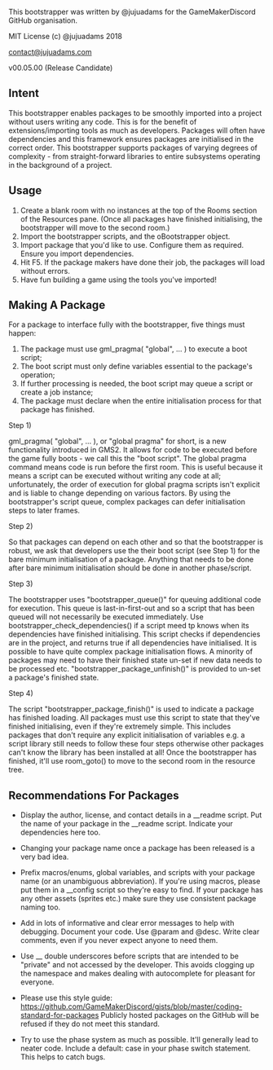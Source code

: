 This bootstrapper was written by @jujuadams for the GameMakerDiscord GitHub organisation.

MIT License (c) @jujuadams 2018

contact@jujuadams.com

v00.05.00 (Release Candidate)



## Intent

This bootstrapper enables packages to be smoothly imported into a project without users writing any code.
This is for the benefit of extensions/importing tools as much as developers. Packages will often have
dependencies and this framework ensures packages are initialised in the correct order. This bootstrapper
supports packages of varying degrees of complexity - from straight-forward libraries to entire subsystems
operating in the background of a project.



## Usage

1) Create a blank room with no instances at the top of the Rooms section of the Resources pane.
   (Once all packages have finished initialising, the bootstrapper will move to the second room.)
2) Import the bootstrapper scripts, and the oBootstrapper object.
3) Import package that you'd like to use. Configure them as required. Ensure you import dependencies.
4) Hit F5. If the package makers have done their job, the packages will load without errors.
5) Have fun building a game using the tools you've imported!



## Making A Package

For a package to interface fully with the bootstrapper, five things must happen:
   
   1) The package must use gml_pragma( "global", ... ) to execute a boot script;
   2) The boot script must only define variables essential to the package's operation;
   3) If further processing is needed, the boot script may queue a script or create a job instance;
   4) The package must declare when the entire initialisation process for that package has finished.

Step 1)

gml_pragma( "global", ... ), or "global pragma" for short, is a new functionality introduced in GMS2.
It allows for code to be executed before the game fully boots - we call this the "boot script".
The global pragma command means code is run before the first room. This is useful because it means a
script can be executed without writing any code at all; unfortunately, the order of execution for
global pragma scripts isn't explicit and is liable to change depending on various factors. By using
the bootstrapper's script queue, complex packages can defer initialisation steps to later frames.

Step 2)

So that packages can depend on each other and so that the bootstrapper is robust, we ask that
developers use the their boot script (see Step 1) for the bare minimum initialisation of a package.
Anything that needs to be done after bare minimum initialisation should be done in another phase/script.

Step 3)

The bootstrapper uses "bootstrapper_queue()" for queuing additional code for execution. This queue is
last-in-first-out and so a script that has been queued will not necessarily be executed immediately.
Use bootstrapper_check_dependencies() if a script meed tp knows when its dependencies have finished
initialising. This script checks if dependencies are in the project, and returns true if all dependencies
have initialised. It is possible to have quite complex package initialisation flows. A minority of
packages may need to have their finished state un-set if new data needs to be processed etc.
"bootstrapper_package_unfinish()" is provided to un-set a package's finished state.

Step 4)

The script "bootstrapper_package_finish()" is used to indicate a package has finished loading.
All packages must use this script to state that they've finished initialising, even if they're extremely
simple. This includes packages that don't require any explicit initialisation of variables
e.g. a script library still needs to follow these four steps otherwise other packages can't know the library
     has been installed at all!
Once the bootstrapper has finished, it'll use room_goto() to move to the second room in the resource tree.



## Recommendations For Packages

- Display the author, license, and contact details in a __readme script.
  Put the name of your package in the __readme script. Indicate your dependencies here too.

- Changing your package name once a package has been released is a very bad idea.

- Prefix macros/enums, global variables, and scripts with your package name (or an unambiguous abbreviation).
  If you're using macros, please put them in a __config script so they're easy to find.
  If your package has any other assets (sprites etc.) make sure they use consistent package naming too.

- Add in lots of informative and clear error messages to help with debugging. Document your code.
  Use @param and @desc. Write clear comments, even if you never expect anyone to need them.

- Use __ double underscores before scripts that are intended to be "private" and not accessed by the developer.
  This avoids clogging up the namespace and makes dealing with autocomplete for pleasant for everyone.

- Please use this style guide:
  https://github.com/GameMakerDiscord/gists/blob/master/coding-standard-for-packages
  Publicly hosted packages on the GitHub will be refused if they do not meet this standard.

- Try to use the phase system as much as possible. It'll generally lead to neater code.
  Include a default: case in your phase switch statement. This helps to catch bugs.

